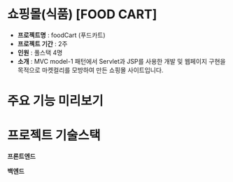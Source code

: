 # 쇼핑몰(식품) [FOOD CART]


* <span style="width:200px;">**프로젝트명**</span> : foodCart (푸드카트)
* <span style="width:200px;">**프로젝트 기간**</span> : 2주
* <span style="width:200px;">**인원**</span> : 풀스택 4명
* <span style="width:200px;">**소개**</span> : MVC model-1 패턴에서 Servlet과 JSP를 사용한 개발 및 웹페이지 구현을 목적으로 마켓컬리를 모방하여 만든 쇼핑몰 사이트입니다.


# 주요 기능 미리보기

# 프로젝트 기술스택
**프론트엔드**

**백엔드**
